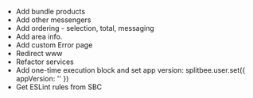 - Add bundle products
- Add other messengers
- Add ordering - selection, total, messaging
- Add area info.
- Add custom Error page
- Redirect www
- Refactor services
- Add one-time execution block and set app version: splitbee.user.set({ appVersion: '' })
- Get ESLint rules from SBC
